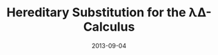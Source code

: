 ---
type: article
authors:
  - Harley Eades III
  - Aaron Stump
title: "Hereditary Substitution for the λΔ-Calculus"
journal: "Electronic Proceedings in Theoretical Computer Science (EPTCS)"
note: "Proceedings of the First Workshop on Control Operators and their Semantics (COS 2013)"
date: 2013-09-04
resource:
  bibtex: includes/pubs/bibtex/COS13.bib.txt
  slides: includes/pubs/slides/COS13.pdf
  type: doi
  value: 10.4204/EPTCS.127.4
---
